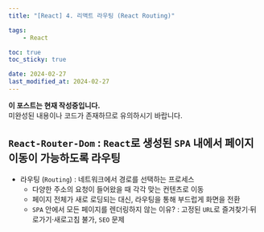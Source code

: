 ```yaml
---
title: "[React] 4. 리액트 라우팅 (React Routing)"

tags:
    - React

toc: true
toc_sticky: true

date: 2024-02-27
last_modified_at: 2024-02-27
---
```


<p class="notice--primary"><strong>이 포스트는 현재 작성중입니다. </strong><br>미완성된 내용이나 코드가 존재하므로 유의하시기 바랍니다.</p>

## ```React-Router-Dom``` : ```React```로 생성된 ```SPA``` 내에서 페이지 이동이 가능하도록 라우팅

- 라우팅 (```Routing```) : 네트워크에서 경로를 선택하는 프로세스
  - 다양한 주소의 요청이 들어왔을 때 각각 맞는 컨텐츠로 이동
  - 페이지 전체가 새로 로딩되는 대신, 라우팅을 통해 부드럽게 화면을 전환
  - ```SPA``` 안에서 모든 페이지를 렌더링하지 않는 이유? : 고정된 ```URL```로 즐겨찾기·뒤로가기·새로고침 불가, ```SEO``` 문제

